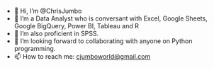 - 👋 Hi, I’m @ChrisJumbo
- 👀 I’m a Data Analyst who is conversant with Excel, Google Sheets, Google BigQuery, Power BI, Tableau and R
- 🌱 I’m also proficient in SPSS.
- 💞️ I’m looking forward to collaborating with anyone on Python programming.
- 📫 How to reach me: cjumboworld@gmail.com

<!---
ChrisJumbo/ChrisJumbo is a ✨ special ✨ repository because its `README.md` (this file) appears on your GitHub profile.
You can click the Preview link to take a look at your changes.
--->
